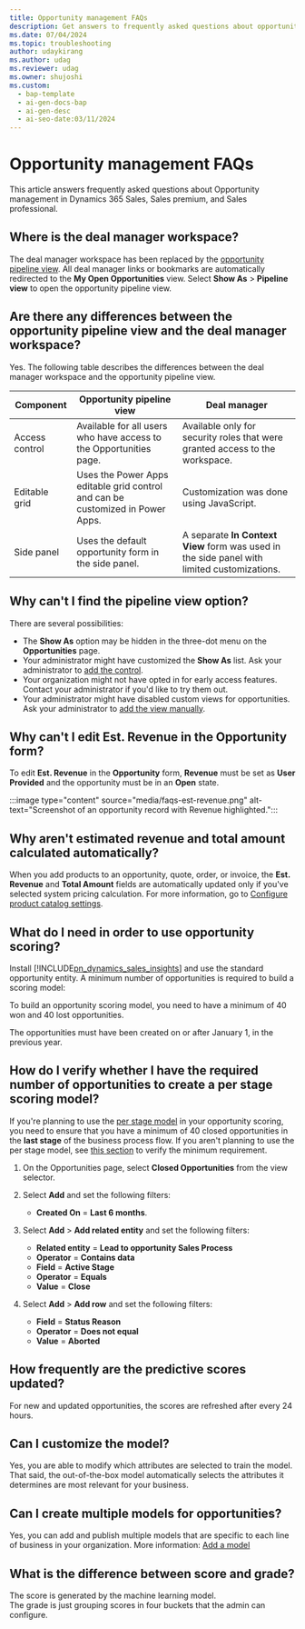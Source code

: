 ```yaml
---
title: Opportunity management FAQs
description: Get answers to frequently asked questions about opportunity management.
ms.date: 07/04/2024
ms.topic: troubleshooting
author: udaykirang
ms.author: udag
ms.reviewer: udag
ms.owner: shujoshi
ms.custom:
  - bap-template
  - ai-gen-docs-bap
  - ai-gen-desc
  - ai-seo-date:03/11/2024
---
```


# Opportunity management FAQs

This article answers frequently asked questions about Opportunity management in Dynamics 365 Sales, Sales premium, and Sales professional.

## Where is the deal manager workspace?

The deal manager workspace has been replaced by the [opportunity pipeline view](use-opportunity-pipeline-view.md). All deal manager links or bookmarks are automatically redirected to the **My Open Opportunities** view. Select **Show As** > **Pipeline view** to open the opportunity pipeline view.

## Are there any differences between the opportunity pipeline view and the deal manager workspace?
  
Yes. The following table describes the differences between the deal manager workspace and the opportunity pipeline view.

| **Component** | **Opportunity pipeline view** | **Deal manager** |
|-----------|------------|-----------|
| Access control | Available for all users who have access to the Opportunities page. | Available only for security roles that were granted access to the workspace. |
| Editable grid | Uses the Power Apps editable grid control and can be customized in Power Apps. | Customization was done using JavaScript. |
| Side panel | Uses the default opportunity form in the side panel. | A separate **In Context View** form was used in the side panel with limited customizations. |

## Why can't I find the pipeline view option?

There are several possibilities:
- The **Show As** option may be hidden in the three-dot menu on the **Opportunities** page.
- Your administrator might have customized the **Show As** list. Ask your administrator to [add the control](opportunity-pipeline-view-for-admins.md#set-the-pipeline-view-as-the-default-opportunities-view).
- Your organization might not have opted in for early access features. Contact your administrator if you'd like to try them out.
- Your administrator might have disabled custom views for opportunities. Ask your administrator to [add the view manually](opportunity-pipeline-view-for-admins.md#set-the-pipeline-view-as-the-default-opportunities-view).

## Why can't I edit Est. Revenue in the Opportunity form?

To edit **Est. Revenue** in the **Opportunity** form, **Revenue** must be set as **User Provided** and the opportunity must be in an **Open** state.

:::image type="content" source="media/faqs-est-revenue.png" alt-text="Screenshot of an opportunity record with Revenue highlighted.":::

## Why aren't estimated revenue and total amount calculated automatically?
  
When you add products to an opportunity, quote, order, or invoice, the **Est. Revenue** and **Total Amount** fields are automatically updated only if you've selected system pricing calculation. For more information, go to [Configure product catalog settings](configure-product-catalog-settings.md).

## What do I need in order to use opportunity scoring?​

Install [!INCLUDE[pn_dynamics_sales_insights](../includes/pn-dynamics-sales-insights.md)] and use the standard opportunity entity.​ A minimum number of opportunities is required to build a scoring model:

To build an opportunity scoring model, you need to have a minimum of 40 won and 40 lost opportunities.  

The opportunities must have been created on or after January 1, in the previous year.


<a name="opportunity-per-stage-scoring"></a>

## How do I verify whether I have the required number of opportunities to create a per stage scoring model?

If you're planning to use the [per stage model](configure-predictive-opportunity-scoring.md#what-is-a-per-stage-model) in your opportunity scoring, you need to ensure that you have a minimum of 40 closed opportunities in the **last stage** of the business process flow. If you aren't planning to use the per stage model, see [this section](faq-lead.md#scoring-minimum-requirement) to verify the minimum requirement.

1. On the Opportunities page, select **Closed Opportunities** from the view selector.

1. Select **Add** and set the following filters:
   - **Created On** = **Last 6 months**.

1. Select **Add** > **Add related entity** and set the following filters:
   - **Related entity** = **Lead to opportunity Sales Process** 
   - **Operator** = **Contains data**
   - **Field** = **Active Stage**
   - **Operator** = **Equals**
   - **Value** = **Close**
1. Select **Add** > **Add row** and set the following filters:
   - **Field** = **Status Reason**
   - **Operator** = **Does not equal**
   - **Value** = **Aborted**

## How frequently are the predictive scores updated?

For new and updated opportunities, the scores are refreshed after every 24 hours.

## Can I customize the model?

Yes, you are able to modify which attributes are selected to train the model. That said, the out-of-the-box model automatically selects the attributes it determines are most relevant for your business.

## Can I create multiple models for opportunities?​

Yes, you can add and publish multiple models that are specific to each line of business in your organization. More information: [Add a model](configure-predictive-opportunity-scoring.md#add-a-model)

## What is the difference between score and grade?​

The score is generated by the machine learning model.  
The grade is just grouping scores in four buckets that the admin can configure.

